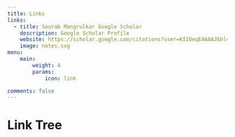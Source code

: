```yaml
---
title: Links
links:
  - title: Sourab Mangrulkar Google Scholar
    description: Google Scholar Profile
    website: https://scholar.google.com/citations?user=KIIOeqEAAAAJ&hl=en
    image: notes.svg
menu:
    main: 
        weight: 4
        params:
            icon: link

comments: false
---
```


# Link Tree